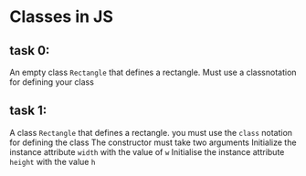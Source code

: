 # Classes in JS

## task 0:
An empty class `Rectangle` that defines a rectangle.
    Must use a classnotation for defining your class


## task 1:
A class `Rectangle` that defines a rectangle.
    you must use the `class` notation for defining the class
    The constructor must take two arguments
    Initialize the instance attribute `width` with the value of `w`
    Initialise the instance attribute `height` with the value `h`

